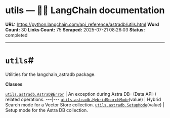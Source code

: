 # utils — 🦜🔗 LangChain  documentation

**URL:** https://python.langchain.com/api_reference/astradb/utils.html
**Word Count:** 30
**Links Count:** 75
**Scraped:** 2025-07-21 08:26:03
**Status:** completed

---

# `utils`\#

Utilities for the langchain\_astradb package.

**Classes**

[`utils.astradb.AstraDBError`](https://python.langchain.com/api_reference/astradb/utils/langchain_astradb.utils.astradb.AstraDBError.html#langchain_astradb.utils.astradb.AstraDBError "langchain_astradb.utils.astradb.AstraDBError") | An exception during Astra DB- \(Data API-\) related operations.   ---|---   [`utils.astradb.HybridSearchMode`](https://python.langchain.com/api_reference/astradb/utils/langchain_astradb.utils.astradb.HybridSearchMode.html#langchain_astradb.utils.astradb.HybridSearchMode "langchain_astradb.utils.astradb.HybridSearchMode")\(value\) | Hybrid Search mode for a Vector Store collection.   [`utils.astradb.SetupMode`](https://python.langchain.com/api_reference/astradb/utils/langchain_astradb.utils.astradb.SetupMode.html#langchain_astradb.utils.astradb.SetupMode "langchain_astradb.utils.astradb.SetupMode")\(value\) | Setup mode for the Astra DB collection.